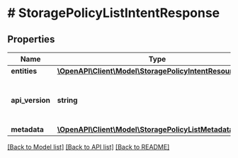 # # StoragePolicyListIntentResponse

## Properties

Name | Type | Description | Notes
------------ | ------------- | ------------- | -------------
**entities** | [**\OpenAPI\Client\Model\StoragePolicyIntentResource[]**](StoragePolicyIntentResource.md) |  | [optional]
**api_version** | **string** | API Version of the Nutanix v3 API framework. | [default to '3.1.0']
**metadata** | [**\OpenAPI\Client\Model\StoragePolicyListMetadataOutput**](StoragePolicyListMetadataOutput.md) |  |

[[Back to Model list]](../../README.md#models) [[Back to API list]](../../README.md#endpoints) [[Back to README]](../../README.md)
